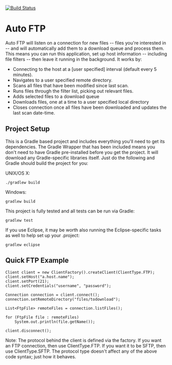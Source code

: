 [![Build Status](https://travis-ci.org/JAGFin1/auto-ftp.png?branch=master)](https://travis-ci.org/JAGFin1/auto-ftp)

Auto FTP
========

Auto FTP will listen on a connection for new files -- files you're interested in -- and will automatically add them to a download queue and process them. This means you can run this application, set up host information -- including file filters -- then leave it running in the background. It works by:

- Connecting to the host at a [user specified] interval (default every 5 minutes).
- Navigates to a user specified remote directory.
- Scans all files that have been modified since last scan.
- Runs files through the filter list, picking out relevant files.
- Adds selected files to a download queue
- Downloads files, one at a time to a user specified local directory
- Closes connection once all files have been downloaded and updates the last scan date-time.


Project Setup
-------------

This is a Gradle based project and includes everything you'll need to get its dependencies. The Gradle Wrapper that has been included means you don't need to have Gradle pre-installed before you get the project. It will download any Gradle-specific libraries itself. Just do the following and Gradle should build the project for you:

UNIX/OS X:

    ./gradlew build
    
Windows:

    gradlew build
    
This project is fully tested and all tests can be run via Gradle:

    gradlew test
    
If you use Eclipse, it may be worth also running the Eclipse-specific tasks as well to help set up your .project:

    gradlew eclipse

Quick FTP Example
-----------------

    Client client = new ClientFactory().createClient(ClientType.FTP);
    client.setHost("a.host.name");
    client.setPort(21);
    client.setCredentials("username", "password");

    Connection connection = client.connect();
    connection.setRemoteDirectory("files/todownload");
  
    List<FtpFile> remoteFiles = connection.listFiles();
  
    for (FtpFile file : remoteFiles)
        System.out.println(file.getName());
    
    client.disconnect();

Note: The protocol behind the client is defined via the factory. If you want an FTP connection, then use ClientType.FTP. If you want it to be SFTP, then use ClientType.SFTP. The protocol type doesn't affect any of the above code syntax; just how it behaves.
